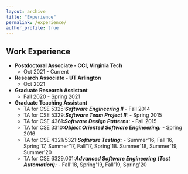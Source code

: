 ```yaml
---
layout: archive
title: "Experience"
permalink: /experience/
author_profile: true
---
```


## Work Experience

* **Postdoctoral Associate - CCI, Virginia Tech**
    * Oct 2021 - Current
* **Research Associate - UT Arlington**
    * Oct 2021
* **Graduate Research Assistant**
    * Fall 2020 - Spring 2021
* **Graduate Teaching Assistant**
    * TA for CSE 5325:***Software Engineering II*** - Fall 2014
    * TA for CSE 5329:***Software Team Project II:*** - Spring 2015
    * TA for CSE 4361:***Software Design Patterns:*** - Fall 2015
    * TA for CSE 3310:***Object Oriented Software Engineering:*** -  Spring 2016
    * TA for CSE 4321/5321:***Software Testing:*** - Summer'16, Fall'16, Spring'17, Summer'17, Fall'17, Spring'18. Summer'18, Summer'19, Summer'20
    * TA for CSE 6329.001:***Advanced Software Engineering (Test Automation):*** - Fall'18, Spring'19, Fall'19, Spring'20
